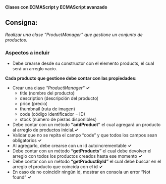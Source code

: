 **Clases con ECMAScript y ECMAScript avanzado**

## Consigna:
*Realizar una clase “ProductManager” que gestione un conjunto de productos.* 

### Aspectos a incluir
- Debe crearse desde su constructor con el elemento products, el cual será un arreglo vacío.

**Cada producto que gestione debe contar con las propiedades:**
- Crear una clase *"ProductManager"*  **✓**
    - title (nombre del producto) 
    - description (descripción del producto)
    - price (precio)
    - thumbnail (ruta de imagen)
    - code (código identificador = ID)
    - stock (número de piezas disponibles)
- Debe contar con un método **“addProduct”** el cual agregará un producto al arreglo de productos inicial.**✓**
- Validar que no se repita el campo “code” y que todos los campos sean obligatorios **✓**
- Al agregarlo, debe crearse con un id autoincrementable **✓**
- Debe contar con un método **“getProducts”** el cual debe devolver el arreglo con todos los productos creados hasta ese momento **✓**
- Debe contar con un método **“getProductById”** el cual debe buscar en el arreglo el producto que coincida con el id **✓**
- En caso de no coincidir ningún id, mostrar en consola un error “Not found” **✓**
